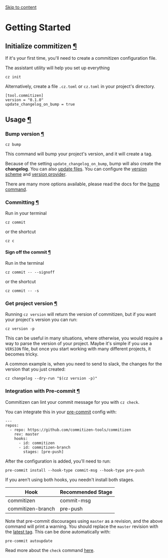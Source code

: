 [Skip to content](https://commitizen-tools.github.io/commitizen/getting_started/#initialize-commitizen)

# Getting Started

## Initialize commitizen [¶](https://commitizen-tools.github.io/commitizen/getting_started/\#initialize-commitizen "Permanent link")

If it's your first time, you'll need to create a commitizen configuration file.

The assistant utility will help you set up everything

```
cz init

```

Alternatively, create a file `.cz.toml` or `cz.toml` in your project's directory.

```
[tool.commitizen]
version = "0.1.0"
update_changelog_on_bump = true

```

## Usage [¶](https://commitizen-tools.github.io/commitizen/getting_started/\#usage "Permanent link")

### Bump version [¶](https://commitizen-tools.github.io/commitizen/getting_started/\#bump-version "Permanent link")

```
cz bump

```

This command will bump your project's version, and it will create a tag.

Because of the setting `update_changelog_on_bump`, bump will also create the **changelog**.
You can also [update files](https://commitizen-tools.github.io/commitizen/commands/bump/#version_files).
You can configure the [version scheme](https://commitizen-tools.github.io/commitizen/commands/bump/#version_scheme) and [version provider](https://commitizen-tools.github.io/commitizen/config/#version-providers).

There are many more options available, please read the docs for the [bump command](https://commitizen-tools.github.io/commitizen/commands/bump/).

### Committing [¶](https://commitizen-tools.github.io/commitizen/getting_started/\#committing "Permanent link")

Run in your terminal

```
cz commit

```

or the shortcut

```
cz c

```

#### Sign off the commit [¶](https://commitizen-tools.github.io/commitizen/getting_started/\#sign-off-the-commit "Permanent link")

Run in the terminal

```
cz commit -- --signoff

```

or the shortcut

```
cz commit -- -s

```

### Get project version [¶](https://commitizen-tools.github.io/commitizen/getting_started/\#get-project-version "Permanent link")

Running `cz version` will return the version of commitizen, but if you want
your project's version you can run:

```
cz version -p

```

This can be useful in many situations, where otherwise, you would require a way
to parse the version of your project. Maybe it's simple if you use a `VERSION` file,
but once you start working with many different projects, it becomes tricky.

A common example is, when you need to send to slack, the changes for the version that you
just created:

```
cz changelog --dry-run "$(cz version -p)"

```

### Integration with Pre-commit [¶](https://commitizen-tools.github.io/commitizen/getting_started/\#integration-with-pre-commit "Permanent link")

Commitizen can lint your commit message for you with `cz check`.

You can integrate this in your [pre-commit](https://pre-commit.com/) config with:

```
---
repos:
  - repo: https://github.com/commitizen-tools/commitizen
    rev: master
    hooks:
      - id: commitizen
      - id: commitizen-branch
        stages: [pre-push]

```

After the configuration is added, you'll need to run:

```
pre-commit install --hook-type commit-msg --hook-type pre-push

```

If you aren't using both hooks, you needn't install both stages.

| Hook | Recommended Stage |
| --- | --- |
| commitizen | commit-msg |
| commitizen-branch | pre-push |

Note that pre-commit discourages using `master` as a revision, and the above command will print a warning. You should replace the `master` revision with the [latest tag](https://github.com/commitizen-tools/commitizen/tags). This can be done automatically with:

```
pre-commit autoupdate

```

Read more about the `check` command [here](https://commitizen-tools.github.io/commitizen/commands/check/).
